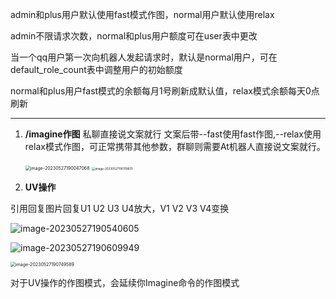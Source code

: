 admin和plus用户默认使用fast模式作图，normal用户默认使用relax

admin不限请求次数，normal和plus用户额度可在user表中更改

当一个qq用户第一次向机器人发起请求时，默认是normal用户，可在default_role_count表中调整用户的初始额度

normal和plus用户fast模式的余额每月1号刷新成默认值，relax模式余额每天0点刷新

------



1. **/imagine作图** 私聊直接说文案就行  文案后带--fast使用fast作图,--relax使用relax模式作图，可正常携带其他参数，群聊则需要At机器人直接说文案就行。

   <img src="https://tc.mustache.top/picGo/202305271900121.png" alt="image-20230527190047068" style="zoom:50%;" />

   <img src="https://tc.mustache.top/picGo/202305271901888.png" alt="image-20230527190119870" style="zoom:33%;" />

   

2. **UV操作**

引用回复图片回复U1 U2 U3 U4放大，V1 V2 V3 V4变换

![image-20230527190540605](https://tc.mustache.top/picGo/202305271905630.png)

![image-20230527190609949](https://tc.mustache.top/picGo/202305271906979.png)

<img src="https://tc.mustache.top/picGo/202305271907637.png" alt="image-20230527190749589" style="zoom:50%;" />

对于UV操作的作图模式，会延续你Imagine命令的作图模式



